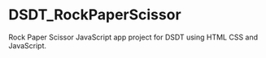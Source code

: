 # DSDT_RockPaperScissor
Rock Paper Scissor JavaScript app project for DSDT using HTML CSS and JavaScript.